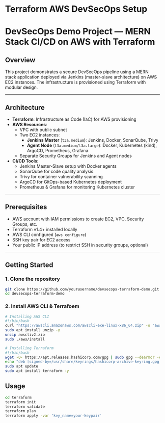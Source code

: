 # Terraform AWS DevSecOps Setup

# DevSecOps Demo Project — MERN Stack CI/CD on AWS with Terraform

## Overview

This project demonstrates a secure DevSecOps pipeline using a MERN stack application deployed via Jenkins (master-slave architecture) on AWS EC2 instances. The infrastructure is provisioned using Terraform with modular design.

---

## Architecture

- **Terraform**: Infrastructure as Code (IaC) for AWS provisioning
- **AWS Resources**:
  - VPC with public subnet
  - Two EC2 instances:
    - **Jenkins Master** (`t3a.medium`): Jenkins, Docker, SonarQube, Trivy
    - **Agent Node** (`t3a.medium/t3a.large`): Docker, Kubernetes (kind), ArgoCD, Prometheus, Grafana
  - Separate Security Groups for Jenkins and Agent nodes
- **CI/CD Tools**:
  - Jenkins Master-Slave setup with Docker agents
  - SonarQube for code quality analysis
  - Trivy for container vulnerability scanning
  - ArgoCD for GitOps-based Kubernetes deployment
  - Prometheus & Grafana for monitoring Kubernetes cluster

---

## Prerequisites

- AWS account with IAM permissions to create EC2, VPC, Security Groups, etc.
- Terraform v1.4+ installed locally
- AWS CLI configured (`aws configure`)
- SSH key pair for EC2 access
- Your public IP address (to restrict SSH in security groups, optional)

---

## Getting Started

### 1. Clone the repository

```bash
git clone https://github.com/yourusername/devsecops-terraform-demo.git
cd devsecops-terraform-demo
```
### 2. Install AWS CLI & Terrafoem
```bash
# Installing AWS CLI
#!/bin/bash
curl "https://awscli.amazonaws.com/awscli-exe-linux-x86_64.zip" -o "awscliv2.zip"
sudo apt install unzip -y
unzip awscliv2.zip
sudo ./aws/install

# Installing Terraform
#!/bin/bash
wget -O- https://apt.releases.hashicorp.com/gpg | sudo gpg --dearmor -o /usr/share/keyrings/hashicorp-archive-keyring.gpg
echo "deb [signed-by=/usr/share/keyrings/hashicorp-archive-keyring.gpg] https://apt.releases.hashicorp.com $(lsb_release -cs) main" | sudo tee /etc/apt/sources.list.d/hashicorp.list
sudo apt update
sudo apt install terraform -y
```

## Usage

```bash
cd terraform
terraform init
terraform validate
terraform plan
terraform apply -var 'key_name=your-keypair'
```
